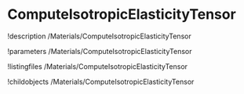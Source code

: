 <!-- MOOSE Documentation Stub: Remove this when content is added. -->

# ComputeIsotropicElasticityTensor
!description /Materials/ComputeIsotropicElasticityTensor

!parameters /Materials/ComputeIsotropicElasticityTensor

!listingfiles /Materials/ComputeIsotropicElasticityTensor

!childobjects /Materials/ComputeIsotropicElasticityTensor

